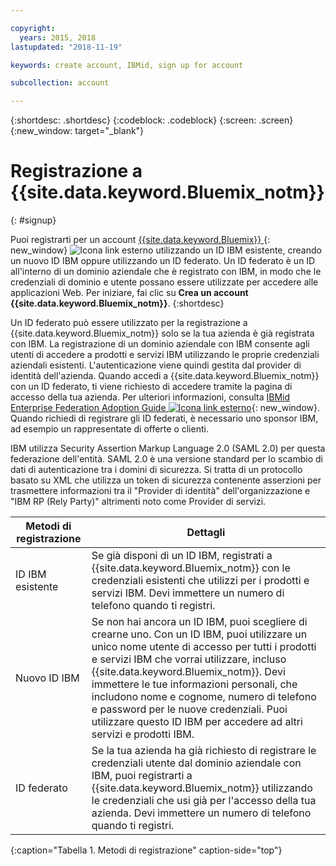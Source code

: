 ```yaml
---

copyright:
  years: 2015, 2018
lastupdated: "2018-11-19"

keywords: create account, IBMid, sign up for account

subcollection: account

---
```


{:shortdesc: .shortdesc}
{:codeblock: .codeblock}
{:screen: .screen}
{:new_window: target="_blank"}


# Registrazione a {{site.data.keyword.Bluemix_notm}}
{: #signup}

Puoi registrarti per un account [{{site.data.keyword.Bluemix}} ](https://cloud.ibm.com){: new_window} ![Icona link esterno](../icons/launch-glyph.svg "Icona link esterno") utilizzando un ID IBM esistente, creando un nuovo ID IBM oppure utilizzando un ID federato. Un ID federato è un ID all'interno di un dominio aziendale che è registrato con IBM, in modo che le credenziali di dominio e utente possano essere utilizzate per accedere alle applicazioni Web. Per iniziare, fai clic su **Crea un account {{site.data.keyword.Bluemix_notm}}**.
{:shortdesc}

Un ID federato può essere utilizzato per la registrazione a {{site.data.keyword.Bluemix_notm}} solo se la tua azienda è già registrata con IBM. La registrazione di un dominio aziendale con IBM consente agli utenti di accedere a prodotti e servizi IBM utilizzando le proprie credenziali aziendali esistenti. L'autenticazione viene quindi gestita dal provider di identità dell'azienda. Quando accedi a {{site.data.keyword.Bluemix_notm}} con un ID federato, ti viene richiesto di accedere tramite la pagina di accesso della tua azienda. Per ulteriori informazioni, consulta [IBMid Enterprise Federation Adoption Guide ![Icona link esterno](../icons/launch-glyph.svg)](https://ibm.box.com/v/IBMid-Federation-Guide){: new_window}. Quando richiedi di registrare gli ID federati, è necessario uno sponsor IBM, ad esempio un rappresentate di offerte o clienti.

IBM utilizza Security Assertion Markup Language 2.0 (SAML 2.0) per questa federazione dell'entità. SAML 2.0 è una versione standard per lo scambio di dati di autenticazione tra i domini di sicurezza. Si tratta di un protocollo basato su XML che utilizza un token di sicurezza contenente asserzioni per trasmettere informazioni tra il "Provider di identità" dell'organizzazione e "IBM RP (Rely Party)" altrimenti noto come Provider di servizi.

| Metodi di registrazione | Dettagli |    
|-----------------|---------|
|ID IBM esistente   | Se già disponi di un ID IBM, registrati a {{site.data.keyword.Bluemix_notm}} con le credenziali esistenti che utilizzi per i prodotti e servizi IBM. Devi immettere un numero di telefono quando ti registri. |
|Nuovo ID IBM        | Se non hai ancora un ID IBM, puoi scegliere di crearne uno. Con un ID IBM, puoi utilizzare un unico nome utente di accesso per tutti i prodotti e servizi IBM che vorrai utilizzare, incluso {{site.data.keyword.Bluemix_notm}}. Devi immettere le tue informazioni personali, che includono nome e cognome, numero di telefono e password per le nuove credenziali. Puoi utilizzare questo ID IBM per accedere ad altri servizi e prodotti IBM.  |
|ID federato     | Se la tua azienda ha già richiesto di registrare le credenziali utente dal dominio aziendale con IBM, puoi registrarti a {{site.data.keyword.Bluemix_notm}} utilizzando le credenziali che usi già per l'accesso della tua azienda. Devi immettere un numero di telefono quando ti registri. |
{:caption="Tabella 1. Metodi di registrazione" caption-side="top"}
